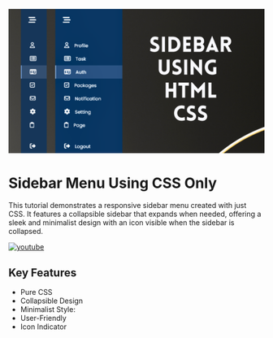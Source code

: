 ![Logo](https://raw.githubusercontent.com/codzsword/sidebar-html-css/main/Sidebar%20Menu%20Using%20CSS.png)

# Sidebar Menu Using CSS Only

This tutorial demonstrates a responsive sidebar menu created with just CSS. It features a collapsible sidebar that expands when needed, offering a sleek and minimalist design with an icon visible when the sidebar is collapsed.

[![youtube](https://img.shields.io/badge/YouTube-red?style=for-the-badge&logo=youtube&logoColor=white)](https://youtu.be/6Un-cuoYT6M)


## Key Features

- Pure CSS
- Collapsible Design
- Minimalist Style:
- User-Friendly
- Icon Indicator
